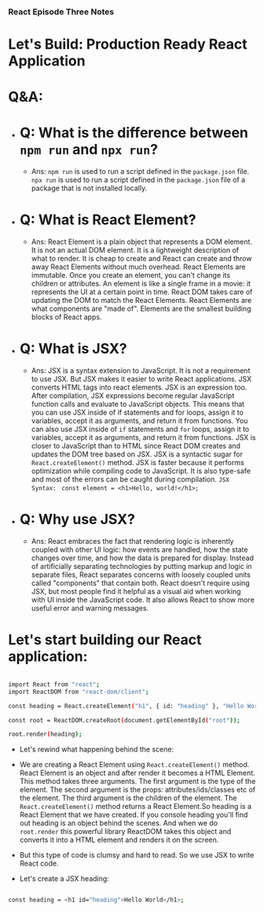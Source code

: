 ### React Episode Three Notes

# Let's Build: Production Ready React Application

# Q&A:

- # Q: What is the difference between `npm run` and `npx run`?

  - Ans: `npm run` is used to run a script defined in the `package.json` file. `npx run` is used to run a script defined in the `package.json` file of a package that is not installed locally.

- # Q: What is React Element?

  - Ans: React Element is a plain object that represents a DOM element. It is not an actual DOM element. It is a lightweight description of what to render. It is cheap to create and React can create and throw away React Elements without much overhead. React Elements are immutable. Once you create an element, you can't change its children or attributes. An element is like a single frame in a movie: it represents the UI at a certain point in time. React DOM takes care of updating the DOM to match the React Elements. React Elements are what components are "made of". Elements are the smallest building blocks of React apps.

- # Q: What is JSX?

  - Ans: JSX is a syntax extension to JavaScript. It is not a requirement to use JSX. But JSX makes it easier to write React applications. JSX converts HTML tags into react elements. JSX is an expression too. After compilation, JSX expressions become regular JavaScript function calls and evaluate to JavaScript objects. This means that you can use JSX inside of if statements and for loops, assign it to variables, accept it as arguments, and return it from functions. You can also use JSX inside of `if` statements and `for` loops, assign it to variables, accept it as arguments, and return it from functions. JSX is closer to JavaScript than to HTML since React DOM creates and updates the DOM tree based on JSX. JSX is a syntactic sugar for `React.createElement()` method. JSX is faster because it performs optimization while compiling code to JavaScript. It is also type-safe and most of the errors can be caught during compilation.
    `JSX Syntax: `
    `const element = <h1>Hello, world!</h1>;`

- # Q: Why use JSX?
  - Ans: React embraces the fact that rendering logic is inherently coupled with other UI logic: how events are handled, how the state changes over time, and how the data is prepared for display. Instead of artificially separating technologies by putting markup and logic in separate files, React separates concerns with loosely coupled units called "components" that contain both. React doesn't require using JSX, but most people find it helpful as a visual aid when working with UI inside the JavaScript code. It also allows React to show more useful error and warning messages.

# Let's start building our React application:

```sh

import React from "react";
import ReactDOM from "react-dom/client";

const heading = React.createElement("h1", { id: "heading" }, "Hello World");

const root = ReactDOM.createRoot(document.getElementById("root"));

root.render(heading);

```

- Let's rewind what happening behind the scene:
- We are creating a React Element using `React.createElement()` method. React Element is an object and after render it becomes a HTML Element. This method takes three arguments. The first argument is the type of the element. The second argument is the props: attributes/ids/classes etc of the element. The third argument is the children of the element. The `React.createElement()` method returns a React Element.So heading is a React Element that we have created. If you console heading you'll find out heading is an object behind the scenes. And when we do `root.render` this powerful library ReactDOM takes this object and converts it into a HTML element and renders it on the screen.

- But this type of code is clumsy and hard to read. So we use JSX to write React code.

- Let's create a JSX heading:

```sh

const heading = <h1 id="heading">Hello World</h1>;

```
